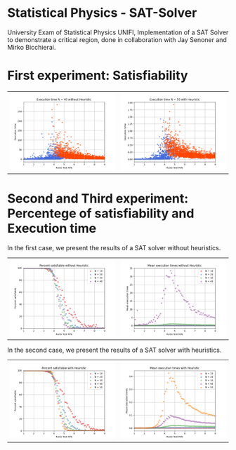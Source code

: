 # Statistical Physics - SAT-Solver
University Exam of Statistical Physics UNIFI, Implementation of a SAT Solver to demonstrate a critical region, done in collaboration with Jay Senoner and Mirko Bicchierai.


# First experiment: Satisfiability

<table>
 <tr>
    <td><img src="output/plt_sat.png"></td>
    <td><img src="output/plt_sat_H.png"></td>
 </tr>
</table>

#  Second and Third experiment: Percentege of satisfiability and Execution time

In the first case, we present the results of a SAT solver without heuristics.

<table>
 <tr>
    <td><img src="output/plt_prob.png"></td>
    <td><img src="output/plt_times.png"></td>
 </tr>
</table>

In the second case, we present the results of a SAT solver with heuristics.

<table>
 <tr>
    <td><img src="output/plt_prob_H.png"></td>
    <td><img src="output/plt_times_H.png"></td>
 </tr>
</table>
